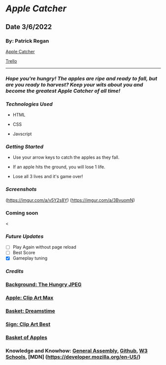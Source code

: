 # **_Apple Catcher_**

## Date 3/6/2022

### By: Patrick Regan

[Apple Catcher](http://apple-catcher-game.surge.sh/)

[Trello](https://trello.com/b/E969mYHl/apple-catching)


<!-- [Search](http://duckduckgo.com) | [Reddit](http://reddit.com) | [Coding Help](http://w3schools.com) --> 
<!-- maybe ill need this links section later, link to resources?   -->
---

### **_Hope you're hungry!  The apples are ripe and ready to fall, but are you ready to harvest?  Keep your wits about you and become the greatest Apple Catcher of all time!_**

### **_Technologies Used_**

- HTML

- CSS

- Javscript

### **_Getting Started_**

- Use your arrow keys to catch the apples as they fall.

- If an apple hits the ground, you will lose 1 life.

- Lose all 3 lives and it's game over!

### **_Screenshots_**

(https://imgur.com/a/v5Y2s8Y)
(https://imgur.com/a/3BvuomN)

### Coming soon

<
### **_Future Updates_**

- [ ] Play Again without page reload
- [ ] Best Score
- [x] Gameplay tuning
<!-- - [x] ~~Strikethrough~~ Items Also -->

### **_Credits_**

### [Background: The Hungry JPEG](https://media1.thehungryjpeg.com/thumbs2/ori_3489674_ae138c1c790705db1753e27e66a251f9469a3716_cartoon-seamless-forest-vector-background-for-smartphone-app-and-compu.jpg)

### [Apple: Clip Art Max](https://www.clipartmax.com/png/middle/29-294937_apple-red-apple-cartoon-png.png)

### [Basket: Dreamstime](https://thumbs.dreamstime.com/b/basket-texture-wooden-seamless-pattern-31172084.jpg)

### [Sign: Clip Art Best](http://www.clipartbest.com/cliparts/7Ta/64X/7Ta64XeRc.png)

### [Basket of Apples](https://i0.wp.com/blessedbeyondcrazy.com/wp-content/uploads/2016/08/vvv-0216-img_0278-1-1130-e1471666963489.jpg?resize=1200%2C800&ssl=1)

<!-- ### **Houses**: [DuckDuckGo Search](http://www.duckduckgo.com) -->

### **Knowledge and Knowhow**: [General Assembly](https://generalassemb.ly/), [Github](https://github.com/), [W3 Schools](https://www.w3schools.com/), [MDN] (https://developer.mozilla.org/en-US/)
